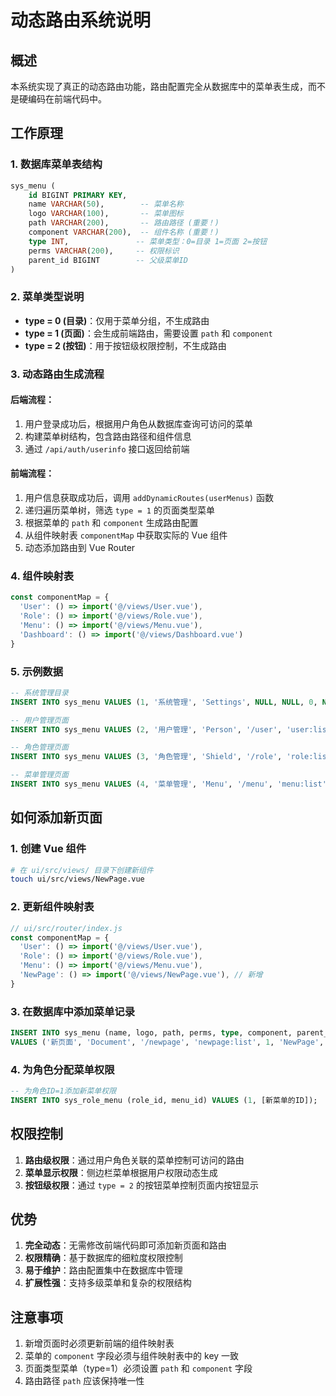 # 动态路由系统说明

## 概述

本系统实现了真正的动态路由功能，路由配置完全从数据库中的菜单表生成，而不是硬编码在前端代码中。

## 工作原理

### 1. 数据库菜单表结构

```sql
sys_menu (
    id BIGINT PRIMARY KEY,
    name VARCHAR(50),        -- 菜单名称
    logo VARCHAR(100),       -- 菜单图标
    path VARCHAR(200),       -- 路由路径 (重要！)
    component VARCHAR(200),  -- 组件名称 (重要！)
    type INT,               -- 菜单类型：0=目录 1=页面 2=按钮
    perms VARCHAR(200),     -- 权限标识
    parent_id BIGINT        -- 父级菜单ID
)
```

### 2. 菜单类型说明

- **type = 0 (目录)**：仅用于菜单分组，不生成路由
- **type = 1 (页面)**：会生成前端路由，需要设置 `path` 和 `component`
- **type = 2 (按钮)**：用于按钮级权限控制，不生成路由

### 3. 动态路由生成流程

#### 后端流程：
1. 用户登录成功后，根据用户角色从数据库查询可访问的菜单
2. 构建菜单树结构，包含路由路径和组件信息
3. 通过 `/api/auth/userinfo` 接口返回给前端

#### 前端流程：
1. 用户信息获取成功后，调用 `addDynamicRoutes(userMenus)` 函数
2. 递归遍历菜单树，筛选 `type = 1` 的页面类型菜单
3. 根据菜单的 `path` 和 `component` 生成路由配置
4. 从组件映射表 `componentMap` 中获取实际的 Vue 组件
5. 动态添加路由到 Vue Router

### 4. 组件映射表

```javascript
const componentMap = {
  'User': () => import('@/views/User.vue'),
  'Role': () => import('@/views/Role.vue'),
  'Menu': () => import('@/views/Menu.vue'),
  'Dashboard': () => import('@/views/Dashboard.vue')
}
```

### 5. 示例数据

```sql
-- 系统管理目录
INSERT INTO sys_menu VALUES (1, '系统管理', 'Settings', NULL, NULL, 0, NULL, NULL);

-- 用户管理页面
INSERT INTO sys_menu VALUES (2, '用户管理', 'Person', '/user', 'user:list', 1, 'User', 1);

-- 角色管理页面  
INSERT INTO sys_menu VALUES (3, '角色管理', 'Shield', '/role', 'role:list', 1, 'Role', 1);

-- 菜单管理页面
INSERT INTO sys_menu VALUES (4, '菜单管理', 'Menu', '/menu', 'menu:list', 1, 'Menu', 1);
```

## 如何添加新页面

### 1. 创建 Vue 组件

```bash
# 在 ui/src/views/ 目录下创建新组件
touch ui/src/views/NewPage.vue
```

### 2. 更新组件映射表

```javascript
// ui/src/router/index.js
const componentMap = {
  'User': () => import('@/views/User.vue'),
  'Role': () => import('@/views/Role.vue'),
  'Menu': () => import('@/views/Menu.vue'),
  'NewPage': () => import('@/views/NewPage.vue'), // 新增
}
```

### 3. 在数据库中添加菜单记录

```sql
INSERT INTO sys_menu (name, logo, path, perms, type, component, parent_id) 
VALUES ('新页面', 'Document', '/newpage', 'newpage:list', 1, 'NewPage', 1);
```

### 4. 为角色分配菜单权限

```sql
-- 为角色ID=1添加新菜单权限
INSERT INTO sys_role_menu (role_id, menu_id) VALUES (1, [新菜单的ID]);
```

## 权限控制

1. **路由级权限**：通过用户角色关联的菜单控制可访问的路由
2. **菜单显示权限**：侧边栏菜单根据用户权限动态生成
3. **按钮级权限**：通过 `type = 2` 的按钮菜单控制页面内按钮显示

## 优势

1. **完全动态**：无需修改前端代码即可添加新页面和路由
2. **权限精确**：基于数据库的细粒度权限控制
3. **易于维护**：路由配置集中在数据库中管理
4. **扩展性强**：支持多级菜单和复杂的权限结构

## 注意事项

1. 新增页面时必须更新前端的组件映射表
2. 菜单的 `component` 字段必须与组件映射表中的 key 一致
3. 页面类型菜单（type=1）必须设置 `path` 和 `component` 字段
4. 路由路径 `path` 应该保持唯一性